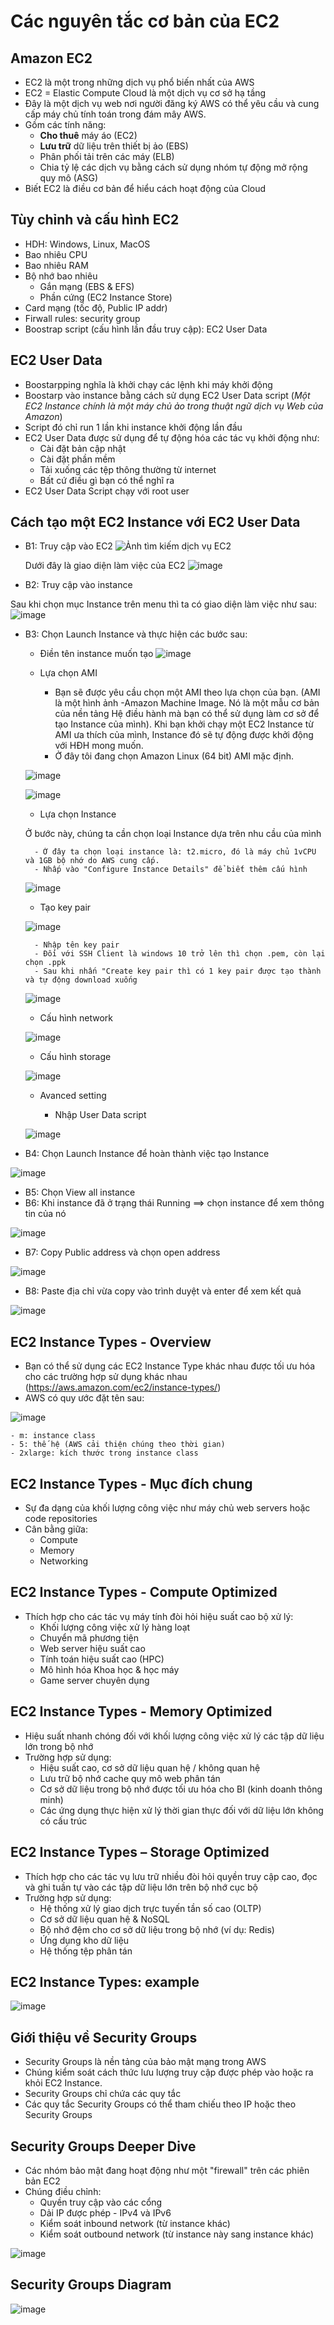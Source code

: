 # Các nguyên tắc cơ bản của EC2
## Amazon EC2
- EC2 là một trong những dịch vụ phổ biến nhất của AWS
- EC2 = Elastic Compute Cloud là một dịch vụ cơ sở hạ tầng
- Đây là một dịch vụ web nơi người đăng ký AWS có thể yêu cầu và cung cấp máy chủ tính toán trong đám mây AWS.
- Gồm các tính năng:
    - **Cho thuê** máy áo (EC2)
    - **Lưu trữ** dữ liệu trên thiết bị ảo (EBS)
    - Phân phối tải trên các máy (ELB)
    - Chia tỷ lệ các dịch vụ bằng cách sử dụng nhóm tự động mở rộng quy mô (ASG)
- Biết EC2 là điều cơ bản để hiểu cách hoạt động của Cloud
## Tùy chỉnh và cấu hình EC2
- HDH: Windows, Linux, MacOS
- Bao nhiêu CPU
- Bao nhiêu RAM
- Bộ nhớ bao nhiêu
    - Gắn mạng (EBS & EFS) 
    - Phần cứng (EC2 Instance Store)
- Card mạng (tốc độ, Public IP addr)
- Firwall rules: security group
- Boostrap script (cấu hình lần đầu truy cập): EC2 User Data
## EC2 User Data
- Boostarpping nghĩa là khởi chạy các lệnh khi máy khởi động
- Boostarp vào instance bằng cách sử dụng EC2 User Data script (_Một EC2 Instance chính là một máy chủ ảo trong thuật ngữ dịch vụ Web của Amazon_)
- Script đó chỉ run 1 lần khi instance khởi động lần đầu
- EC2 User Data được sử dụng để tự động hóa các tác vụ khởi động như:
    - Cài đặt bản cập nhật
    - Cài đặt phần mềm
    - Tải xuống các tệp thông thường từ internet
    - Bất cứ điều gì bạn có thể nghĩ ra
- EC2 User Data Script chạy với root user
## Cách tạo một EC2 Instance với EC2 User Data
- B1: Truy cập vào EC2
![Ảnh tìm kiếm dịch vụ EC2](https://user-images.githubusercontent.com/48356049/198322313-c2677bd4-f21e-4c77-8432-d35b908daa97.png)

    Dưới đây là giao diện làm việc của EC2
![image](https://user-images.githubusercontent.com/48356049/198322984-7427864d-9075-4e37-a14d-11d8062c3198.png)

- B2: Truy cập vào instance

Sau khi chọn mục Instance trên menu thì ta có giao diện làm việc như sau:
![image](https://user-images.githubusercontent.com/48356049/198323944-b5fc71a6-e651-4787-8b2c-01c5b5c9648e.png)

- B3: Chọn Launch Instance và thực hiện các bước sau:
    - Điền tên instance muốn tạo
    ![image](https://user-images.githubusercontent.com/48356049/198327185-19f4d62b-9c29-49b3-b7e2-14644be2b52d.png)

    - Lựa chọn AMI
        - Bạn sẽ được yêu cầu chọn một AMI theo lựa chọn của bạn. (AMI là một hình ảnh -Amazon Machine Image. Nó là một mẫu cơ bản của nền tảng Hệ điều hành mà bạn có thể sử dụng làm cơ sở để tạo Instance của mình). Khi bạn khởi chạy một EC2 Instance từ AMI ưa thích của mình, Instance đó sẽ tự động được khởi động với HĐH mong muốn. 
        - Ở đây tôi đang chọn Amazon Linux (64 bit) AMI mặc định.
    
    ![image](https://user-images.githubusercontent.com/48356049/198327546-ee3a939b-4058-4544-968c-5d0ec447bf47.png)
        
    ![image](https://user-images.githubusercontent.com/48356049/198327927-2221aba7-6e5a-44ff-bb71-d3432effc512.png)
    
    - Lựa chọn Instance
    
    Ở bước này, chúng ta cần chọn loại Instance dựa trên nhu cầu của mình

        - Ở đây ta chọn loại instance là: t2.micro, đó là máy chủ 1vCPU và 1GB bộ nhớ do AWS cung cấp.
        - Nhấp vào "Configure Instance Details" để biết thêm cấu hình
        
    ![image](https://user-images.githubusercontent.com/48356049/198329809-8f4e9d02-9467-4c11-b63b-4fa523c7e56c.png)
    
    - Tạo key pair
    
    ![image](https://user-images.githubusercontent.com/48356049/198332172-2a28cbb7-550a-4761-ab28-8894c928f391.png)
    
        - Nhập tên key pair
        - Đối với SSH Client là windows 10 trở lên thì chọn .pem, còn lại chọn .ppk
        - Sau khi nhấn "Create key pair thì có 1 key pair được tạo thành và tự động download xuống
    
    ![image](https://user-images.githubusercontent.com/48356049/198332268-6c4f25c7-cf82-495c-96e0-55b46c45b082.png)

    
    -  Cấu hình network
    
    ![image](https://user-images.githubusercontent.com/48356049/198330375-30314891-b989-48f3-afcf-487094a6b7f6.png)
    
    - Cấu hình storage
    
    ![image](https://user-images.githubusercontent.com/48356049/198331119-141b1deb-a174-41e9-a25b-f781d104544d.png)

    - Avanced setting
    
        - Nhập User Data script 
    
    ![image](https://user-images.githubusercontent.com/48356049/198331899-2b68f797-1544-48ee-ad40-96184dbdcad6.png)

- B4: Chọn Launch Instance để hoàn thành việc tạo Instance

![image](https://user-images.githubusercontent.com/48356049/198333239-773deefc-60a9-43c1-bb89-b90a6d3e7528.png)

- B5: Chọn View all instance
- B6: Khi instance đã ở trạng thái Running ==> chọn instance để xem thông tin của nó

![image](https://user-images.githubusercontent.com/48356049/198334008-b3ff0d70-659c-42e4-8c43-419d47d7a374.png)

- B7: Copy Public address và chọn open address

![image](https://user-images.githubusercontent.com/48356049/198334248-899dbc49-e607-493d-b041-c3a249be77f3.png)

- B8: Paste địa chỉ vừa copy vào trình duyệt và enter để xem kết quả

![image](https://user-images.githubusercontent.com/48356049/198334661-ba24ffe4-39fb-4cc3-92a4-a4dabe034661.png)

## EC2 Instance Types - Overview
- Bạn có thể sử dụng các EC2 Instance Type khác nhau được tối ưu hóa cho các trường hợp sử dụng khác nhau (https://aws.amazon.com/ec2/instance-types/)
- AWS có quy ước đặt tên sau:

![image](https://user-images.githubusercontent.com/48356049/198423560-5a56b484-df7f-4580-a692-23a7c4227190.png)

    - m: instance class
    - 5: thế hệ (AWS cải thiện chúng theo thời gian)
    - 2xlarge: kích thước trong instance class
    
 ## EC2 Instance Types - Mục đích chung
 
- Sự đa dạng của khối lượng công việc như máy chủ web servers hoặc code repositories
- Cân bằng giữa:
    - Compute
    - Memory
    - Networking

## EC2 Instance Types - Compute Optimized
 
 - Thích hợp cho các tác vụ máy tính đòi hỏi hiệu suất cao bộ xử lý:
    - Khối lượng công việc xử lý hàng loạt
    - Chuyển mã phương tiện
    - Web server hiệu suất cao
    - Tính toán hiệu suất cao (HPC)
    - Mô hình hóa Khoa học & học máy
    - Game server chuyên dụng

## EC2 Instance Types - Memory Optimized
- Hiệu suất nhanh chóng đối với khối lượng công việc xử lý các tập dữ liệu lớn trong bộ nhớ
- Trường hợp sử dụng:
    - Hiệu suất cao, cơ sở dữ liệu quan hệ / không quan hệ
    - Lưu trữ bộ nhớ cache quy mô web phân tán
    - Cơ sở dữ liệu trong bộ nhớ được tối ưu hóa cho BI (kinh doanh thông minh)
    - Các ứng dụng thực hiện xử lý thời gian thực đối với dữ liệu lớn không có cấu trúc

## EC2 Instance Types – Storage Optimized
- Thích hợp cho các tác vụ lưu trữ nhiều đòi hỏi quyền truy cập cao, đọc và ghi tuần tự vào các tập dữ liệu lớn trên bộ nhớ cục bộ
- Trường hợp sử dụng:
    - Hệ thống xử lý giao dịch trực tuyến tần số cao (OLTP)
    - Cơ sở dữ liệu quan hệ & NoSQL
    - Bộ nhớ đệm cho cơ sở dữ liệu trong bộ nhớ (ví dụ: Redis)
    - Ứng dụng kho dữ liệu
    - Hệ thống tệp phân tán
## EC2 Instance Types: example
![image](https://user-images.githubusercontent.com/48356049/198430089-2a98b5d7-cfed-472e-871b-1d50b8ad2a0a.png)

## Giới thiệu về Security Groups
- Security Groups là nền tảng của bảo mật mạng trong AWS
- Chúng kiểm soát cách thức lưu lượng truy cập được phép vào hoặc ra khỏi EC2 Instance.
- Security Groups chỉ chứa các quy tắc
- Các quy tắc Security Groups có thể tham chiếu theo IP hoặc theo Security Groups
## Security Groups Deeper Dive
- Các nhóm bảo mật đang hoạt động như một "firewall" trên các phiên bản EC2
- Chúng điều chỉnh:
    - Quyền truy cập vào các cổng
    - Dải IP được phép - IPv4 và IPv6
    - Kiểm soát inbound network (từ instance khác)
    - Kiểm soát outbound network (từ instance này sang instance khác)
 
![image](https://user-images.githubusercontent.com/48356049/198433246-673dfc41-70fa-4d47-8a77-ec351390cdc1.png)
## Security Groups Diagram
![image](https://user-images.githubusercontent.com/48356049/198433559-d391869d-aec2-404a-8149-1fb7a0df80fe.png)



